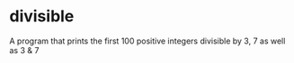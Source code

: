 # divisible
A program that prints the first 100 positive integers divisible by 3, 7 as well as 3 &amp; 7
